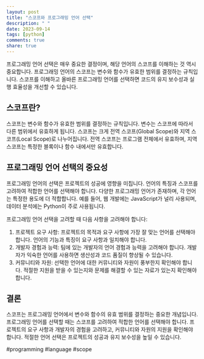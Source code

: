 ```yaml
---
layout: post
title: "스코프와 프로그래밍 언어 선택"
description: " "
date: 2023-09-14
tags: [python]
comments: true
share: true
---
```


프로그래밍 언어 선택은 매우 중요한 결정이며, 해당 언어의 스코프를 이해하는 것 역시 중요합니다. 프로그래밍 언어의 스코프는 변수와 함수가 유효한 범위를 결정하는 규칙입니다. 스코프를 이해하고 올바른 프로그래밍 언어를 선택하면 코드의 유지 보수성과 실행 효율성을 개선할 수 있습니다.

## 스코프란?

스코프는 변수와 함수가 유효한 범위를 결정하는 규칙입니다. 변수는 스코프에 따라서 다른 범위에서 유효하게 됩니다. 스코프는 크게 전역 스코프(Global Scope)와 지역 스코프(Local Scope)로 나누어집니다. 전역 스코프는 프로그램 전체에서 유효하며, 지역 스코프는 특정한 블록이나 함수 내에서만 유효합니다.

## 프로그래밍 언어 선택의 중요성

프로그래밍 언어의 선택은 프로젝트의 성공에 영향을 미칩니다. 언어의 특징과 스코프를 고려하여 적합한 언어를 선택해야 합니다. 다양한 프로그래밍 언어가 존재하며, 각 언어는 특정한 용도에 더 적합합니다. 예를 들어, 웹 개발에는 JavaScript가 널리 사용되며, 데이터 분석에는 Python이 주로 사용됩니다.

프로그래밍 언어 선택을 고려할 때 다음 사항을 고려해야 합니다:

1. 프로젝트 요구 사항: 프로젝트의 목적과 요구 사항에 가장 잘 맞는 언어를 선택해야 합니다. 언어의 기능과 특징이 요구 사항과 일치해야 합니다.
2. 개발자 경험과 능력: 팀에 있는 개발자의 언어 경험과 능력을 고려해야 합니다. 개발자가 익숙한 언어를 사용하면 생산성과 코드 품질이 향상될 수 있습니다.
3. 커뮤니티와 자원: 선택한 언어에 대한 커뮤니티와 자원이 풍부한지 확인해야 합니다. 적절한 지원을 받을 수 있는지와 문제를 해결할 수 있는 자료가 있는지 확인해야 합니다.

## 결론

스코프는 프로그래밍 언어에서 변수와 함수의 유효 범위를 결정하는 중요한 개념입니다. 프로그래밍 언어를 선택할 때는 스코프를 고려하여 적합한 언어를 선택해야 합니다. 프로젝트의 요구 사항과 개발자의 경험을 고려하고, 커뮤니티와 자원의 지원을 확인해야 합니다. 적절한 언어 선택은 프로젝트의 성공과 유지 보수성을 높일 수 있습니다.

#programming #language #scope